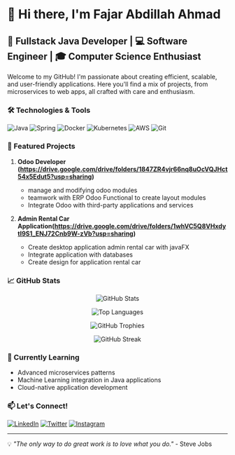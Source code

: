 
# 👋 Hi there, I'm Fajar Abdillah Ahmad


## 🚀 Fullstack Java Developer | 💻 Software Engineer | 🎓 Computer Science Enthusiast

Welcome to my GitHub! I'm passionate about creating efficient, scalable, and user-friendly applications. Here you'll find a mix of projects, from microservices to web apps, all crafted with care and enthusiasm.

### 🛠️ Technologies & Tools

![Java](https://img.shields.io/badge/-Java-007396?style=flat-square&logo=java)
![Spring](https://img.shields.io/badge/-Spring-6DB33F?style=flat-square&logo=spring&logoColor=white)
![Docker](https://img.shields.io/badge/-Docker-2496ED?style=flat-square&logo=docker&logoColor=white)
![Kubernetes](https://img.shields.io/badge/-Kubernetes-326CE5?style=flat-square&logo=kubernetes&logoColor=white)
![AWS](https://img.shields.io/badge/-AWS-232F3E?style=flat-square&logo=amazon-aws)
![Git](https://img.shields.io/badge/-Git-F05032?style=flat-square&logo=git&logoColor=white)

### 🌟 Featured Projects

1. **Odoo Developer (https://drive.google.com/drive/folders/1847ZR4vjr66nq8uOcVQJHct54x5Edut5?usp=sharing)**
   - manage and modifying odoo modules
   - teamwork with ERP Odoo Functional to create layout modules
   - Integrate Odoo with third-party applications and services

2. **Admin Rental Car Application(https://drive.google.com/drive/folders/1whVC5Q8VHxdytI9S1_ENJ72Cnb9W-zVb?usp=sharing)**
   - Create desktop application admin rental car with javaFX
   - Integrate application with databases
   - Create design for application rental car


### 📈 GitHub Stats

<p align="center">
  <img src="https://github-readme-stats.vercel.app/api?username=fajarabdillah354&show_icons=true&theme=radical" alt="GitHub Stats">
</p>

<p align="center">
  <img src="https://github-readme-stats.vercel.app/api/top-langs/?username=fajarabdillah354&layout=compact&theme=radical" alt="Top Languages">
</p>

<p align="center">
  <img src="https://github-profile-trophy.vercel.app/?username=fajarabdillah354&theme=radical&row=1&column=6" alt="GitHub Trophies">
</p>

<p align="center">
  <img src="https://github-readme-streak-stats.herokuapp.com/?user=fajarabdillah354&theme=radical" alt="GitHub Streak">
</p>




### 🌱 Currently Learning

- Advanced microservices patterns
- Machine Learning integration in Java applications
- Cloud-native application development

### 📫 Let's Connect!

[![LinkedIn](https://img.shields.io/badge/-LinkedIn-0077B5?style=flat-square&logo=linkedin&logoColor=white)](www.linkedin.com/in/fajar01)
[![Twitter](https://img.shields.io/badge/-Twitter-1DA1F2?style=flat-square&logo=twitter&logoColor=white)](https://x.com/FajarDillah01)
[![Instagram](https://img.shields.io/badge/-Instagram-4285F4?style=flat-square&logo=instagram&logoColor=white)](https://www.instagram.com/fajr_dillah01/)

---

💡 *"The only way to do great work is to love what you do."* - Steve Jobs
